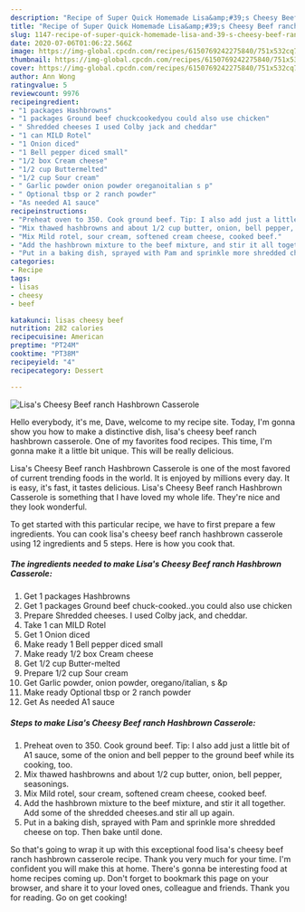 ```yaml
---
description: "Recipe of Super Quick Homemade Lisa&amp;#39;s Cheesy Beef ranch Hashbrown Casserole"
title: "Recipe of Super Quick Homemade Lisa&amp;#39;s Cheesy Beef ranch Hashbrown Casserole"
slug: 1147-recipe-of-super-quick-homemade-lisa-and-39-s-cheesy-beef-ranch-hashbrown-casserole
date: 2020-07-06T01:06:22.566Z
image: https://img-global.cpcdn.com/recipes/6150769242275840/751x532cq70/lisas-cheesy-beef-ranch-hashbrown-casserole-recipe-main-photo.jpg
thumbnail: https://img-global.cpcdn.com/recipes/6150769242275840/751x532cq70/lisas-cheesy-beef-ranch-hashbrown-casserole-recipe-main-photo.jpg
cover: https://img-global.cpcdn.com/recipes/6150769242275840/751x532cq70/lisas-cheesy-beef-ranch-hashbrown-casserole-recipe-main-photo.jpg
author: Ann Wong
ratingvalue: 5
reviewcount: 9976
recipeingredient:
- "1 packages Hashbrowns"
- "1 packages Ground beef chuckcookedyou could also use chicken"
- " Shredded cheeses I used Colby jack and cheddar"
- "1 can MILD Rotel"
- "1 Onion diced"
- "1 Bell pepper diced small"
- "1/2 box Cream cheese"
- "1/2 cup Buttermelted"
- "1/2 cup Sour cream"
- " Garlic powder onion powder oreganoitalian s p"
- " Optional tbsp or 2 ranch powder"
- "As needed A1 sauce"
recipeinstructions:
- "Preheat oven to 350. Cook ground beef. Tip: I also add just a little bit of A1 sauce, some of the onion and bell pepper to the ground beef while its cooking, too."
- "Mix thawed hashbrowns and about 1/2 cup butter, onion, bell pepper, seasonings."
- "Mix Mild rotel, sour cream, softened cream cheese, cooked beef."
- "Add the hashbrown mixture to the beef mixture, and stir it all together. Add some of the shredded cheeses.and stir all up again."
- "Put in a baking dish, sprayed with Pam and sprinkle more shredded cheese on top. Then bake until done."
categories:
- Recipe
tags:
- lisas
- cheesy
- beef

katakunci: lisas cheesy beef 
nutrition: 282 calories
recipecuisine: American
preptime: "PT24M"
cooktime: "PT38M"
recipeyield: "4"
recipecategory: Dessert

---
```



![Lisa&#39;s Cheesy Beef ranch Hashbrown Casserole](https://img-global.cpcdn.com/recipes/6150769242275840/751x532cq70/lisas-cheesy-beef-ranch-hashbrown-casserole-recipe-main-photo.jpg)

Hello everybody, it's me, Dave, welcome to my recipe site. Today, I'm gonna show you how to make a distinctive dish, lisa&#39;s cheesy beef ranch hashbrown casserole. One of my favorites food recipes. This time, I'm gonna make it a little bit unique. This will be really delicious.



Lisa&#39;s Cheesy Beef ranch Hashbrown Casserole is one of the most favored of current trending foods in the world. It is enjoyed by millions every day. It is easy, it's fast, it tastes delicious. Lisa&#39;s Cheesy Beef ranch Hashbrown Casserole is something that I have loved my whole life. They're nice and they look wonderful.


To get started with this particular recipe, we have to first prepare a few ingredients. You can cook lisa&#39;s cheesy beef ranch hashbrown casserole using 12 ingredients and 5 steps. Here is how you cook that.

<!--inarticleads1-->

##### The ingredients needed to make Lisa&#39;s Cheesy Beef ranch Hashbrown Casserole:

1. Get 1 packages Hashbrowns
1. Get 1 packages Ground beef chuck-cooked..you could also use chicken
1. Prepare  Shredded cheeses. I used Colby jack, and cheddar.
1. Take 1 can MILD Rotel
1. Get 1 Onion diced
1. Make ready 1 Bell pepper diced small
1. Make ready 1/2 box Cream cheese
1. Get 1/2 cup Butter-melted
1. Prepare 1/2 cup Sour cream
1. Get  Garlic powder, onion powder, oregano/italian, s &amp;p
1. Make ready  Optional tbsp or 2 ranch powder
1. Get As needed A1 sauce




<!--inarticleads2-->

##### Steps to make Lisa&#39;s Cheesy Beef ranch Hashbrown Casserole:

1. Preheat oven to 350. Cook ground beef. Tip: I also add just a little bit of A1 sauce, some of the onion and bell pepper to the ground beef while its cooking, too.
1. Mix thawed hashbrowns and about 1/2 cup butter, onion, bell pepper, seasonings.
1. Mix Mild rotel, sour cream, softened cream cheese, cooked beef.
1. Add the hashbrown mixture to the beef mixture, and stir it all together. Add some of the shredded cheeses.and stir all up again.
1. Put in a baking dish, sprayed with Pam and sprinkle more shredded cheese on top. Then bake until done.




So that's going to wrap it up with this exceptional food lisa&#39;s cheesy beef ranch hashbrown casserole recipe. Thank you very much for your time. I'm confident you will make this at home. There's gonna be interesting food at home recipes coming up. Don't forget to bookmark this page on your browser, and share it to your loved ones, colleague and friends. Thank you for reading. Go on get cooking!
